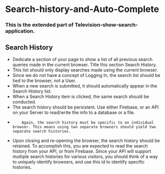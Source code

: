 # Search-history-and-Auto-Complete

### This is the extended part of Television-show-search-application.

## Search History

- Dedicate a section of your page to show a list of all previous search queries made in the current browser. Title this section Search History.
- This list should only display searches made using the current browser.
- Since we do not have a concept of Logging In, the search list should be tied to the browser, not a User.
- When a new search is submitted, it should automatically appear in the Search History list.
- When a Search History item is clicked, the same search should be conducted.
- The search history should be persistent. Use either Firebase, or an API on your Server to read/write the info to a database or a file.
-         Again, the search history must be specific to an individual browser. This means using two separate browsers should yield two separate search histories.
- Upon closing and re-opening the browser, the search history should be retained. To accomplish this, you are expected to read the search history from your API, or from Firebase. Since your API will support multiple search histories for various visitors, you should think of a way to uniquely identify browsers, and use this id to identify specific histories.


